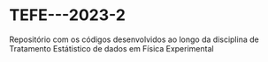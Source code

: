# TEFE---2023-2
Repositório com os códigos desenvolvidos ao longo da disciplina de Tratamento Estátistico de dados em Física Experimental 
